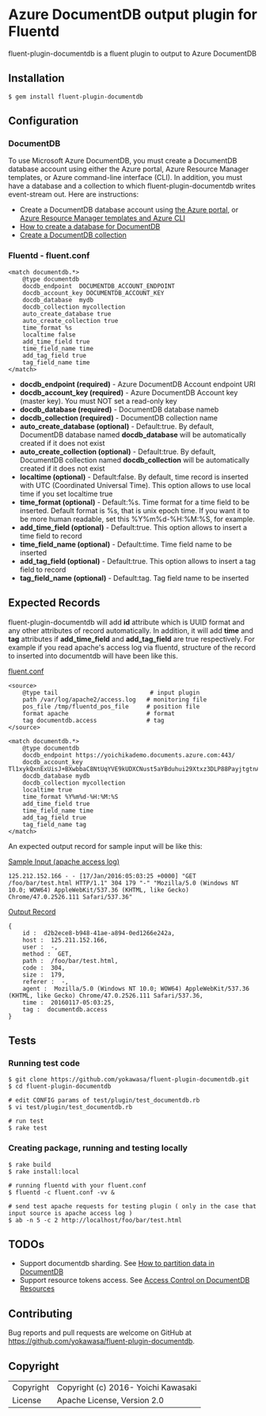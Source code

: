 # Azure DocumentDB output plugin for Fluentd

fluent-plugin-documentdb is a fluent plugin to output to Azure DocumentDB

## Installation

    $ gem install fluent-plugin-documentdb

## Configuration

### DocumentDB

To use Microsoft Azure DocumentDB, you must create a DocumentDB database account using either the Azure portal, Azure Resource Manager templates, or Azure command-line interface (CLI). In addition, you must have a database and a collection to which fluent-plugin-documentdb writes event-stream out. Here are instructions:

 * Create a DocumentDB database account using [the Azure portal](https://azure.microsoft.com/en-us/documentation/articles/documentdb-create-account/), or [Azure Resource Manager templates and Azure CLI](https://azure.microsoft.com/en-us/documentation/articles/documentdb-automation-resource-manager-cli/)
 * [How to create a database for DocumentDB](https://azure.microsoft.com/en-us/documentation/articles/documentdb-create-database/)
 * [Create a DocumentDB collection](https://azure.microsoft.com/en-us/documentation/articles/documentdb-create-collection/)


### Fluentd - fluent.conf
  
    <match documentdb.*>
        @type documentdb
        docdb_endpoint  DOCUMENTDB_ACCOUNT_ENDPOINT
        docdb_account_key DOCUMENTDB_ACCOUNT_KEY
        docdb_database  mydb
        docdb_collection mycollection
        auto_create_database true
        auto_create_collection true
        time_format %s
        localtime false
        add_time_field true
        time_field_name time
        add_tag_field true
        tag_field_name time
    </match>

 * **docdb\_endpoint (required)** - Azure DocumentDB Account endpoint URI
 * **docdb\_account\_key (required)** - Azure DocumentDB Account key (master key). You must NOT set a read-only key
 * **docdb\_database (required)** - DocumentDB database nameb
 * **docdb\_collection (required)** - DocumentDB collection name
 * **auto\_create\_database (optional)** - Default:true. By default, DocumentDB database named **docdb\_database** will be automatically created if it does not exist
 * **auto\_create\_collection (optional)** - Default:true. By default, DocumentDB collection named **docdb\_collection** will be automatically created if it does not exist
 * **localtime (optional)** - Default:false. By default, time record is inserted with UTC (Coordinated Universal Time). This option allows to use local time if you set localtime true
 * **time\_format (optional)** -  Default:%s. Time format for a time field to be inserted. Default format is %s, that is unix epoch time. If you want it to be more human readable, set this %Y%m%d-%H:%M:%S, for example.
 * **add\_time\_field (optional)** - Default:true. This option allows to insert a time field to record
 * **time\_field\_name (optional)** - Default:time. Time field name to be inserted
 * **add\_tag\_field (optional)** - Default:true. This option allows to insert a tag field to record
 * **tag\_field\_name (optional)** - Default:tag. Tag field name to be inserted


## Expected Records

fluent-plugin-documentdb will add **id** attribute which is UUID format and any other attributes of record automatically. In addition, it will add **time** and **tag** attributes if **add_time_field** and **add_tag_field** are true respectively. For example if you read apache's access log via fluentd, structure of the record to inserted into documentdb will have been like this.

<u>fluent.conf</u>

    <source>
        @type tail                          # input plugin
        path /var/log/apache2/access.log   # monitoring file
        pos_file /tmp/fluentd_pos_file     # position file
        format apache                      # format
        tag documentdb.access              # tag
    </source>
    
    <match documentdb.*>
        @type documentdb
        docdb_endpoint https://yoichikademo.documents.azure.com:443/
        docdb_account_key Tl1xykQxnExUisJ+BXwbbaC8NtUqYVE9kUDXCNust5aYBduhui29Xtxz3DLP88PayjtgtnARc1PW+2wlA6jCJw==
        docdb_database mydb
        docdb_collection mycollection
        localtime true
        time_format %Y%m%d-%H:%M:%S
        add_time_field true
        time_field_name time
        add_tag_field true
        tag_field_name tag
    </match>

An expected output record for sample input will be like this:

<u>Sample Input (apache access log)</u>

    125.212.152.166 - - [17/Jan/2016:05:03:25 +0000] "GET /foo/bar/test.html HTTP/1.1" 304 179 "-" "Mozilla/5.0 (Windows NT 10.0; WOW64) AppleWebKit/537.36 (KHTML, like Gecko) Chrome/47.0.2526.111 Safari/537.36"


<u>Output Record</u>

    {
        id :  d2b2ece8-b948-41ae-a894-0ed1266e242a,
        host :  125.211.152.166,
        user :  -,
        method :  GET,
        path :  /foo/bar/test.html,
        code :  304,
        size :  179,
        referer :  -,
        agent :  Mozilla/5.0 (Windows NT 10.0; WOW64) AppleWebKit/537.36 (KHTML, like Gecko) Chrome/47.0.2526.111 Safari/537.36,
        time :  20160117-05:03:25,
        tag :  documentdb.access
    }  

## Tests
### Running test code
    $ git clone https://github.com/yokawasa/fluent-plugin-documentdb.git
    $ cd fluent-plugin-documentdb
    
    # edit CONFIG params of test/plugin/test_documentdb.rb 
    $ vi test/plugin/test_documentdb.rb
    
    # run test 
    $ rake test

### Creating package, running and testing locally 
    $ rake build
    $ rake install:local
     
    # running fluentd with your fluent.conf
    $ fluentd -c fluent.conf -vv &
     
    # send test apache requests for testing plugin ( only in the case that input source is apache access log )
    $ ab -n 5 -c 2 http://localhost/foo/bar/test.html

## TODOs
 * Support documentdb sharding. See [How to partition data in DocumentDB](https://azure.microsoft.com/en-us/documentation/articles/documentdb-sharding/)
 * Support resource tokens access. See [Access Control on DocumentDB Resources](https://msdn.microsoft.com/en-us/library/azure/dn783368.aspx)

## Contributing

Bug reports and pull requests are welcome on GitHub at https://github.com/yokawasa/fluent-plugin-documentdb.

## Copyright

<table>
  <tr>
    <td>Copyright</td><td>Copyright (c) 2016- Yoichi Kawasaki</td>
  </tr>
  <tr>
    <td>License</td><td>Apache License, Version 2.0</td>
  </tr>
</table>

